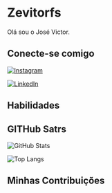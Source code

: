 # Zevitorfs
Olá sou o José Victor.
## Conecte-se comigo
[![Instagram](https://img.shields.io/badge/instagram-fff?style=for-the-badge&logo=instagram&logoColor=pin)](https://www.linkedin.com/in/SEUUSERNAME/)

[![LinkedIn](https://img.shields.io/badge/LinkedIn-0077B5?style=for-the-badge&logo=linkedin&logoColor=white)](https://www.linkedin.com/in/zevitorfs/)
## Habilidades

## GITHub Satrs
![GitHub Stats](https://github-readme-stats.vercel.app/api?username=zevitorfs&theme=transparent&bg_color=000&border_color=30A3DC&show_icons=true&icon_color=30A3DC&title_color=E94D5F&text_color=FFF)

![Top Langs](https://github-readme-stats-git-masterrstaa-rickstaa.vercel.app/api/top-langs/?username=zevitorfs&bg_color=000&border_color=30A3DC&title_color=E94D5F&text_color=FFF)

## Minhas Contribuições

